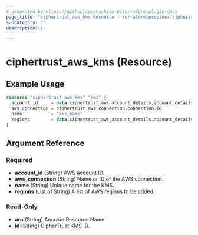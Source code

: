 ```yaml
---
# generated by https://github.com/hashicorp/terraform-plugin-docs
page_title: "ciphertrust_aws_kms Resource - terraform-provider-ciphertrust"
subcategory: ""
description: |-

---
```


# ciphertrust_aws_kms (Resource)



## Example Usage

```terraform
resource "ciphertrust_aws_kms" "kms" {
  account_id     = data.ciphertrust_aws_account_details.account_details.account_id
  aws_connection = ciphertrust_aws_connection.connection.id
  name           = "kms_name"
  regions        = data.ciphertrust_aws_account_details.account_details.regions
}
```

<!-- schema generated by tfplugindocs -->
## Argument Reference

### Required

- **account_id** (String) AWS account ID.
- **aws_connection** (String) Name or ID of the AWS connection.
- **name** (String) Unique name for the KMS.
- **regions** (List of String) A list of AWS regions to be added.

### Read-Only

- **arn** (String) Amazon Resource Name.
- **id** (String) CipherTrust KMS ID.


